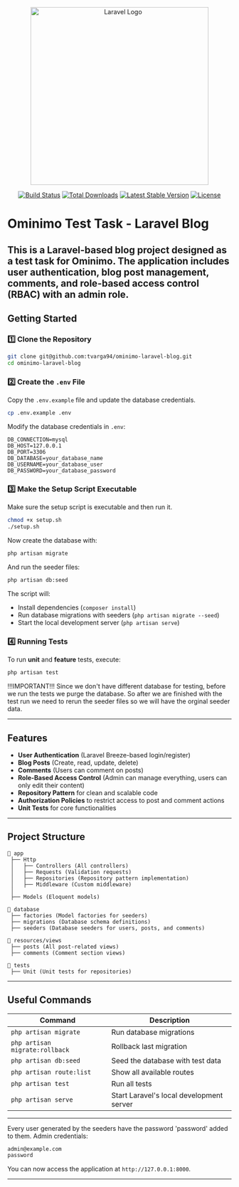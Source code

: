 <p align="center"><a href="https://laravel.com" target="_blank"><img src="https://raw.githubusercontent.com/laravel/art/master/logo-lockup/5%20SVG/2%20CMYK/1%20Full%20Color/laravel-logolockup-cmyk-red.svg" width="400" alt="Laravel Logo"></a></p>

<p align="center">
<a href="https://github.com/laravel/framework/actions"><img src="https://github.com/laravel/framework/workflows/tests/badge.svg" alt="Build Status"></a>
<a href="https://packagist.org/packages/laravel/framework"><img src="https://img.shields.io/packagist/dt/laravel/framework" alt="Total Downloads"></a>
<a href="https://packagist.org/packages/laravel/framework"><img src="https://img.shields.io/packagist/v/laravel/framework" alt="Latest Stable Version"></a>
<a href="https://packagist.org/packages/laravel/framework"><img src="https://img.shields.io/packagist/l/laravel/framework" alt="License"></a>
</p>

# Ominimo Test Task - Laravel Blog

This is a Laravel-based blog project designed as a test task for Ominimo. The application includes user authentication, blog post management, comments, and role-based access control (RBAC) with an admin role.
---

## Getting Started

### 1️⃣ Clone the Repository
```sh
git clone git@github.com:tvarga94/ominimo-laravel-blog.git
cd ominimo-laravel-blog
```

### 2️⃣ Create the `.env` File
Copy the `.env.example` file and update the database credentials.
```sh
cp .env.example .env
```
Modify the database credentials in `.env`:

```
DB_CONNECTION=mysql
DB_HOST=127.0.0.1
DB_PORT=3306
DB_DATABASE=your_database_name
DB_USERNAME=your_database_user
DB_PASSWORD=your_database_password
```

### 3️⃣ Make the Setup Script Executable
Make sure the setup script is executable and then run it.

```sh
chmod +x setup.sh
./setup.sh
```

Now create the database with:
```sh
php artisan migrate
```

And run the seeder files:
```sh
php artisan db:seed
```

The script will:
- Install dependencies (`composer install`)
- Run database migrations with seeders (`php artisan migrate --seed`)
- Start the local development server (`php artisan serve`)

### 4️⃣ Running Tests
To run **unit** and **feature** tests, execute:
```sh
php artisan test
```

!!!IMPORTANT!!!
Since we don't have different database for testing, before we run the tests we purge the database.
So after we are finished with the test run we need to rerun the seeder files so we will have the orginal seeder data.

---

## Features
- **User Authentication** (Laravel Breeze-based login/register)
- **Blog Posts** (Create, read, update, delete)
- **Comments** (Users can comment on posts)
- **Role-Based Access Control** (Admin can manage everything, users can only edit their content)
- **Repository Pattern** for clean and scalable code
- **Authorization Policies** to restrict access to post and comment actions
- **Unit Tests** for core functionalities

---

## Project Structure
```
📂 app
 ├── Http
 │   ├── Controllers (All controllers)
 │   ├── Requests (Validation requests)
 │   ├── Repositories (Repository pattern implementation)
 │   ├── Middleware (Custom middleware)
 │
 ├── Models (Eloquent models)

📂 database
 ├── factories (Model factories for seeders)
 ├── migrations (Database schema definitions)
 ├── seeders (Database seeders for users, posts, and comments)

📂 resources/views
 ├── posts (All post-related views)
 ├── comments (Comment section views)

📂 tests
 ├── Unit (Unit tests for repositories)
```

---

## Useful Commands
| **Command** | **Description** |
|------------|----------------|
| `php artisan migrate` | Run database migrations |
| `php artisan migrate:rollback` | Rollback last migration |
| `php artisan db:seed` | Seed the database with test data |
| `php artisan route:list` | Show all available routes |
| `php artisan test` | Run all tests |
| `php artisan serve` | Start Laravel's local development server |

---

Every user generated by the seeders have the password 'password' added to them.
Admin credentials:
```sh
admin@example.com
password
```

You can now access the application at `http://127.0.0.1:8000`.

---
